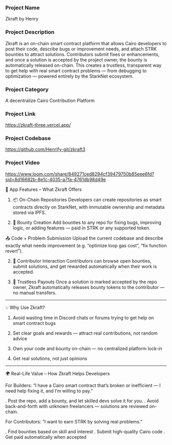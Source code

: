 ### Project Name
Zkraft by Henry

### Project Description
Zkraft is an on-chain smart contract platform that allows Cairo developers to post their code, describe bugs or improvement needs, and attach STRK bounties to attract solutions. Contributors submit fixes or enhancements, and once a solution is accepted by the project owner, the bounty is automatically released on-chain. This creates a trustless, transparent way to get help with real smart contract problems — from debugging to optimization — powered entirely by the StarkNet ecosystem.

### Project Category
A decentralize Cairo Contribution Platform

### Project Link
https://zkraft-three.vercel.app/

### Project Codebase
https://github.com/Henrify-git/zkraft3

### Project Video
https://www.loom.com/share/849271ced8294cf39479750b85eee6fd?sid=8d16682b-8e1c-4035-a7fa-4761db98d49e



🔧 App Features – What Zkraft Offers
1. 📦 On-Chain Repositories
Developers can create repositories as smart contracts directly on StarkNet, with immutable ownership and metadata stored via IPFS.

2. 🎯 Bounty Creation
Add bounties to any repo for fixing bugs, improving logic, or adding features — paid in STRK or any supported token.

📤 Code + Problem Submission
Upload the current codebase and describe exactly what needs improvement (e.g. “optimize loop gas cost”, “fix function revert”).

2. 👥 Contributor Interaction
Contributors can browse open bounties, submit solutions, and get rewarded automatically when their work is accepted.

3. 🔐 Trustless Payouts
Once a solution is marked accepted by the repo owner, Zkraft automatically releases bounty tokens to the contributor — no manual transfers.

----------------------------------------------------------------------------------------------

💡 Why Use Zkraft?
1. Avoid wasting time in Discord chats or forums trying to get help on smart contract bugs

2. Set clear goals and rewards — attract real contributions, not random advice

3. Own your code and bounty on-chain — no centralized platform lock-in
4. Get real solutions, not just opinions


-----------------------------------------------------------------------------------------


🌍 Real-Life Value – How Zkraft Helps Developers

For Builders:
“I have a Cairo smart contract that’s broken or inefficient — I need help fixing it, and I’m willing to pay.”

. Post the repo, add a bounty, and let skilled devs solve it for you.
.  Avoid back-and-forth with unknown freelancers — solutions are reviewed on-chain.



For Contributors:
“I want to earn STRK by solving real problems.”

. Find bounties based on skill and interest
. Submit high-quality Cairo code
. Get paid automatically when accepted
